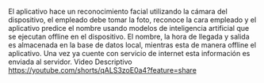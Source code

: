 El aplicativo hace un reconocimiento facial utilizando la cámara del dispositivo, el empleado debe tomar la foto, reconoce la cara empleado y el aplicativo predice el nombre usando modelos de inteligencia artificial que se ejecutan offline en el dispositivo. El nombre, la hora de llegada y salida es almacenada en la base de datos local, mientras esta de manera offline el aplicativo. Una vez ya cuente con servicio de internet esta información es enviada al servidor.
Video Descriptivo
https://youtube.com/shorts/qALS3zoE0a4?feature=share
